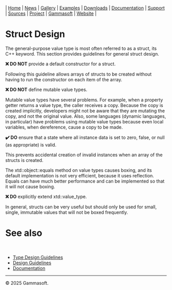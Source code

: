 | [Home](home.md) | [News](news.md) | [Gallery](gallery.md) | [Examples](examples.md) | [Downloads](downloads.md) | [Documentation](documentation.md) | [Support](support.md) | [Sources](https://github.com/gammasoft71/xtd) | [Project](https://sourceforge.net/projects/xtdpro/) | [Gammasoft](gammasoft.md) | [Website](https://gammasoft71.github.io/xtd) |

# Struct Design

The general-purpose value type is most often referred to as a struct, its C++ keyword. This section provides guidelines for general struct design.

**❌ DO NOT** provide a default constructor for a struct.

Following this guideline allows arrays of structs to be created without having to run the constructor on each item of the array.

**❌ DO NOT** define mutable value types.

Mutable value types have several problems. For example, when a property getter returns a value type, the caller receives a copy. Because the copy is created implicitly, developers might not be aware that they are mutating the copy, and not the original value. Also, some languages (dynamic languages, in particular) have problems using mutable value types because even local variables, when dereference, cause a copy to be made.

**✔️ DO** ensure that a state where all instance data is set to zero, false, or null (as appropriate) is valid.

This prevents accidental creation of invalid instances when an array of the structs is created.

The xtd::object::equals method on value types causes boxing, and its default implementation is not very efficient, because it uses reflection. Equals can have much better performance and can be implemented so that it will not cause boxing.

**❌ DO** explicitly extend xtd::value_type.

In general, structs can be very useful but should only be used for small, single, immutable values that will not be boxed frequently.

# See also
​
* [Type Design Guidelines](type_design_guidelines.md)
* [Design Guidelines](design_guidelines.md)
* [Documentation](documentation.md)

______________________________________________________________________________________________

© 2025 Gammasoft.
